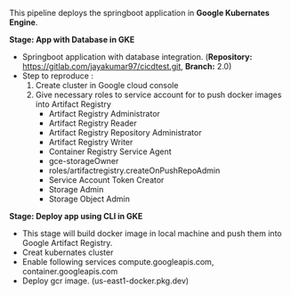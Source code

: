 This pipeline deploys the springboot application in **Google Kubernates Engine**.

**Stage: App with Database in GKE**

  - Springboot application with database integration. (**Repository:** https://gitlab.com/jayakumar97/cicdtest.git, **Branch:** 2.0)
  - Step to reproduce : 
    1. Create cluster in Google cloud console
    2. Give necessary roles to service account for to push docker images into Artifact Registry
       - Artifact Registry Administrator
       - Artifact Registry Reader
       - Artifact Registry Repository Administrator
       - Artifact Registry Writer
       - Container Registry Service Agent
       - gce-storageOwner
       - roles/artifactregistry.createOnPushRepoAdmin
       - Service Account Token Creator
       - Storage Admin
       - Storage Object Admin

**Stage: Deploy app using CLI in GKE**

  - This stage will build docker image in local machine and push them into Google Artifact Registry.
  - Creat kubernates cluster
  - Enable following services compute.googleapis.com, container.googleapis.com
  - Deploy gcr image. (us-east1-docker.pkg.dev) 
   
